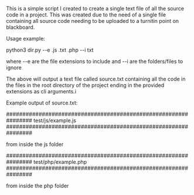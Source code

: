 This is a simple script I created to create a single text file of all the source code in a project.
This was created due to the need of a single file containing all source code needing to be uploaded to a turnitin point on blackboard.

Usage example:

python3 dir.py --e .js .txt .php --i txt

where --e are the file extensions to include and --i are the folders/files to ignore

The above will output a text file called source.txt containing all the code in the files in the root directory of the project ending in the provided extensions as cli arguments.i

Example output of source.txt:

################################################################
test/js/example.js
################################################################

from inside the js folder

################################################################
test/php/example.php
################################################################

from inside the php folder
